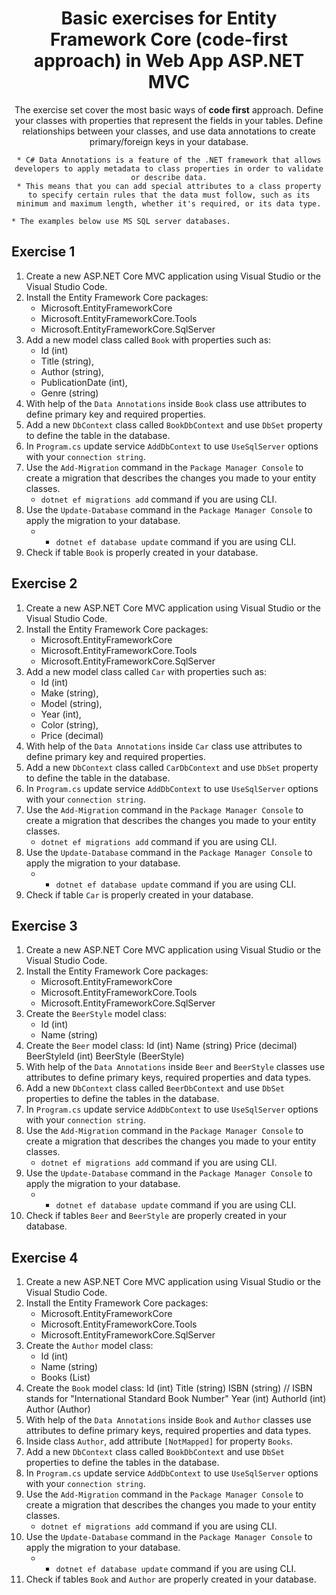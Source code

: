 <div align="center">

<!-- title -->

# Basic exercises for Entity Framework Core (code-first approach) in Web App ASP.NET MVC

<!-- description -->

The exercise set cover the most basic ways of **code first** approach. Define your classes with properties that represent the fields in your tables. Define relationships between your classes, and use data annotations to create primary/foreign keys in your database.

	* C# Data Annotations is a feature of the .NET framework that allows developers to apply metadata to class properties in order to validate or describe data.
	* This means that you can add special attributes to a class property to specify certain rules that the data must follow, such as its minimum and maximum length, whether it's required, or its data type.
</div>

	* The examples below use MS SQL server databases.


## Exercise 1

1. Create a new ASP.NET Core MVC application using Visual Studio or the Visual Studio Code.
2. Install the Entity Framework Core packages:
	* Microsoft.EntityFrameworkCore
	* Microsoft.EntityFrameworkCore.Tools
	* Microsoft.EntityFrameworkCore.SqlServer
3. Add a new model class called `Book` with properties such as:
	* Id (int)
	* Title (string),
	* Author (string),
	* PublicationDate (int),
	* Genre (string)
4. With help of the `Data Annotations` inside `Book` class use attributes to define primary key and required properties.
5. Add a new `DbContext` class called `BookDbContext` and use `DbSet` property to define the table in the database.
6. In `Program.cs` update service `AddDbContext` to use `UseSqlServer` options with your `connection string`.
7. Use the `Add-Migration` command in the `Package Manager Console` to create a migration that describes the changes you made to your entity classes.
	* `dotnet ef migrations add` command if you are using CLI.
8. Use the `Update-Database` command in the `Package Manager Console` to apply the migration to your database.
	* * `dotnet ef database update` command if you are using CLI.
9. Check if table `Book` is properly created in your database.


## Exercise 2

1. Create a new ASP.NET Core MVC application using Visual Studio or the Visual Studio Code.
2. Install the Entity Framework Core packages:
	* Microsoft.EntityFrameworkCore
	* Microsoft.EntityFrameworkCore.Tools
	* Microsoft.EntityFrameworkCore.SqlServer
3. Add a new model class called `Car` with properties such as:
	* Id (int)
    * Make (string),
    * Model (string),
    * Year (int),
    * Color (string),
    * Price (decimal)
4. With help of the `Data Annotations` inside `Car` class use attributes to define primary key and required properties.
5. Add a new `DbContext` class called `CarDbContext` and use `DbSet` property to define the table in the database.
6. In `Program.cs` update service `AddDbContext` to use `UseSqlServer` options with your `connection string`.
7. Use the `Add-Migration` command in the `Package Manager Console` to create a migration that describes the changes you made to your entity classes.
	* `dotnet ef migrations add` command if you are using CLI.
8. Use the `Update-Database` command in the `Package Manager Console` to apply the migration to your database.
	* * `dotnet ef database update` command if you are using CLI.
9. Check if table `Car` is properly created in your database.


## Exercise 3

1. Create a new ASP.NET Core MVC application using Visual Studio or the Visual Studio Code.
2. Install the Entity Framework Core packages:
	* Microsoft.EntityFrameworkCore
	* Microsoft.EntityFrameworkCore.Tools
	* Microsoft.EntityFrameworkCore.SqlServer
3. Create the `BeerStyle` model class:
	* Id (int)
	* Name (string)
4. Create the `Beer` model class:
	Id (int)
	Name (string)
	Price (decimal)
	BeerStyleId (int)
	BeerStyle (BeerStyle)
5. With help of the `Data Annotations` inside `Beer` and `BeerStyle` classes use attributes to define primary keys, required properties and data types.
6. Add a new `DbContext` class called `BeerDbContext` and use `DbSet` properties to define the tables in the database.
7. In `Program.cs` update service `AddDbContext` to use `UseSqlServer` options with your `connection string`.
8. Use the `Add-Migration` command in the `Package Manager Console` to create a migration that describes the changes you made to your entity classes.
	* `dotnet ef migrations add` command if you are using CLI.
9. Use the `Update-Database` command in the `Package Manager Console` to apply the migration to your database.
	* * `dotnet ef database update` command if you are using CLI.
10. Check if tables `Beer` and `BeerStyle` are properly created in your database.

## Exercise 4

1. Create a new ASP.NET Core MVC application using Visual Studio or the Visual Studio Code.
2. Install the Entity Framework Core packages:
	* Microsoft.EntityFrameworkCore
	* Microsoft.EntityFrameworkCore.Tools
	* Microsoft.EntityFrameworkCore.SqlServer
3. Create the `Author` model class:
	* Id (int)
	* Name (string) 
	* Books (List<Book>)
4. Create the `Book` model class:
	Id (int)
	Title (string)
	ISBN (string) // ISBN stands for "International Standard Book Number"
	Year (int)
	AuthorId (int)
	Author (Author)
5. With help of the `Data Annotations` inside `Book` and `Author` classes use attributes to define primary keys, required properties and data types.
6. Inside class `Author`, add attribute `[NotMapped]` for property `Books`.
6. Add a new `DbContext` class called `BookDbContext` and use `DbSet` properties to define the tables in the database.
7. In `Program.cs` update service `AddDbContext` to use `UseSqlServer` options with your `connection string`.
8. Use the `Add-Migration` command in the `Package Manager Console` to create a migration that describes the changes you made to your entity classes.
	* `dotnet ef migrations add` command if you are using CLI.
9. Use the `Update-Database` command in the `Package Manager Console` to apply the migration to your database.
	* * `dotnet ef database update` command if you are using CLI.
10. Check if tables `Book` and `Author` are properly created in your database.